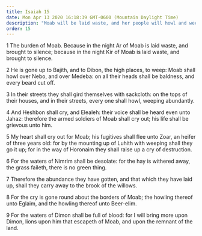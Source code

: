 ```yaml
---
title: Isaiah 15
date: Mon Apr 13 2020 16:18:39 GMT-0600 (Mountain Daylight Time)
description: "Moab will be laid waste, and her people will howl and weep."
order: 15
---
```


1 The burden of Moab. Because in the night Ar of Moab is laid waste, and brought to silence; because in the night Kir of Moab is laid waste, and brought to silence.

2 He is gone up to Bajith, and to Dibon, the high places, to weep: Moab shall howl over Nebo, and over Medeba: on all their heads shall be baldness, and every beard cut off.

3 In their streets they shall gird themselves with sackcloth: on the tops of their houses, and in their streets, every one shall howl, weeping abundantly.

4 And Heshbon shall cry, and Elealeh: their voice shall be heard even unto Jahaz: therefore the armed soldiers of Moab shall cry out; his life shall be grievous unto him.

5 My heart shall cry out for Moab; his fugitives shall flee unto Zoar, an heifer of three years old: for by the mounting up of Luhith with weeping shall they go it up; for in the way of Horonaim they shall raise up a cry of destruction.

6 For the waters of Nimrim shall be desolate: for the hay is withered away, the grass faileth, there is no green thing.

7 Therefore the abundance they have gotten, and that which they have laid up, shall they carry away to the brook of the willows.

8 For the cry is gone round about the borders of Moab; the howling thereof unto Eglaim, and the howling thereof unto Beer-elim.

9 For the waters of Dimon shall be full of blood: for I will bring more upon Dimon, lions upon him that escapeth of Moab, and upon the remnant of the land.
